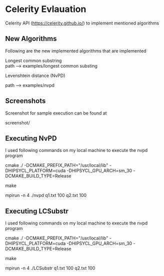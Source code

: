 # Celerity Evlauation
Celerity API (https://celerity.github.io/) to implement mentioned algorithms

## New Algorithms

Following are the new implemented algorithms that are implemented


Longest common substring     
path --> examples/longest common substing


Levenshtein distance (NvPD)

path --> examples/nvpd

## Screenshots

Screenshot for sample execution can be found at

screenshot/

## Executing NvPD

I used following commands on my local machine to execute the nvpd program

cmake ./ -DCMAKE_PREFIX_PATH="/usr/local/lib" -DHIPSYCL_PLATFORM=cuda -DHIPSYCL_GPU_ARCH=sm_30 -DCMAKE_BUILD_TYPE=Release

make

mpirun -n 4 ./nvpd q1.txt 100 q2.txt 100

## Executing LCSubstr

I used following commands on my local machine to execute the nvpd program

cmake ./ -DCMAKE_PREFIX_PATH="/usr/local/lib" -DHIPSYCL_PLATFORM=cuda -DHIPSYCL_GPU_ARCH=sm_30 -DCMAKE_BUILD_TYPE=Release

make

mpirun -n 4 ./LCSubstr q1.txt 100 q2.txt 100

